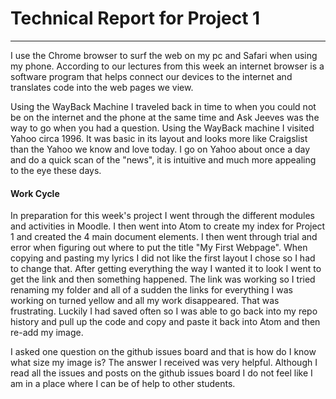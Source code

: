 # Technical Report for Project 1
---
I use the Chrome browser to surf the web on my pc and Safari when using my phone. According to our lectures from this week an internet browser is a software program that helps connect our devices to the internet and translates code into the web pages we view.

Using the WayBack Machine I traveled back in time to when you could not be on the internet and the phone at the same time and Ask Jeeves was the way to go when you had a question. Using the WayBack machine I visited Yahoo circa 1996. It was basic in its layout and looks more like Craigslist than the Yahoo we know and love today. I go on Yahoo about once a day and do a quick scan of the "news", it is intuitive and much more appealing to the eye these days.

#### Work Cycle
In preparation for this week's project I went through the different modules and activities in Moodle. I then went into Atom to create my index for Project 1 and created the 4 main document elements. I then went through trial and error when figuring out where to put the title "My First Webpage". When copying and pasting my lyrics I did not like the first layout I chose so I had to change that. After getting everything the way I wanted it to look I went to get the link and then something happened. The link was working so I tried renaming my folder and all of a sudden the links for everything I was working on turned yellow and all my work disappeared. That was frustrating. Luckily I had saved often so I was able to go back into my repo history and pull up the code and copy and paste it back into Atom and then re-add my image.

I asked one question on the github issues board and that is how do I know what size my image is? The answer I received was very helpful. Although I read all the issues and posts on the github issues board I do not feel like I am in a place where I can be of help to other students.
